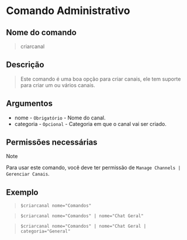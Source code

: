 # Comando Administrativo

## Nome do comando
> criarcanal

## Descrição
> Este comando é uma boa opção para criar canais, ele tem suporte para criar um ou vários canais.

## Argumentos
- nome - `Obrigatório` - Nome do canal.
- categoria - `Opcional` - Categoria em que o canal vai ser criado.

## Permissões necessárias
> [!NOTE]
> Para usar este comando, você deve ter permissão de `Manage Channels | Gerenciar Canais`.

## Exemplo
> `$criarcanal nome="Comandos"`

> `$criarcanal nome="Comandos" | nome="Chat Geral"`

> `$criarcanal nome="Comandos" | nome="Chat Geral | categoria="General"`